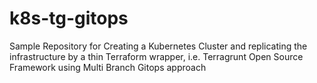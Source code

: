 # k8s-tg-gitops
Sample Repository for Creating a Kubernetes Cluster and replicating the infrastructure by a thin Terraform wrapper, i.e. Terragrunt Open Source Framework using Multi Branch Gitops approach
